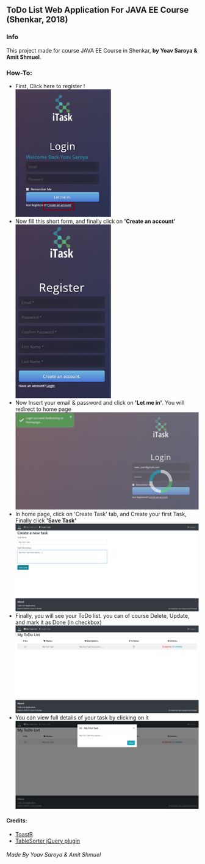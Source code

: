 ## ToDo List Web Application For JAVA EE Course (Shenkar, 2018)

### Info
This project made for course JAVA EE Course in Shenkar, **by Yoav Saroya & Amit Shmuel**.

### How-To:
* First, Click here to register ! <br>
![1](Screenshots/1.png)
* Now fill this short form, and finally click on **'Create an account'** <br>
![2](Screenshots/2.png)
* Now Insert your email & password and click on **'Let me in'**. You will redirect to home page <br>
![3](Screenshots/3.png)
* In home page, click on 'Create Task' tab, and Create your first Task, Finally click **'Save Task'** <br>
![4](Screenshots/4.png)
* Finally, you will see your ToDo list. you can of course Delete, Update, and mark it as Done (in checkbox) <br>
![5](Screenshots/5.png)
* You can view full details of your task by clicking on it <br>
![6](Screenshots/6.png)

#### Credits:
- [ToastR](https://github.com/CodeSeven/toastr)
- [TableSorter jQuery plugin](http://tablesorter.com/docs/)


###### Made By Yoav Saroya & Amit Shmuel